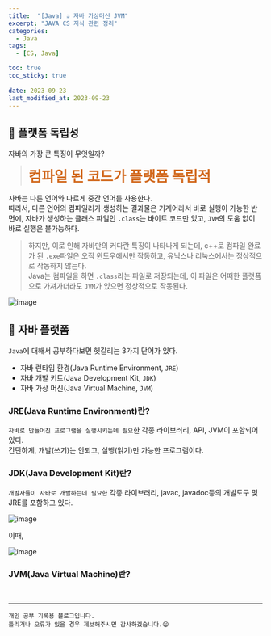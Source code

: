 ```yaml
---
title:  "[Java] ☕ 자바 가상머신 JVM"
excerpt: "JAVA CS 지식 관련 정리"
categories:
  - Java
tags:
  - [CS, Java]

toc: true
toc_sticky: true
 
date: 2023-09-23
last_modified_at: 2023-09-23
---
```


## 📖 플랫폼 독립성

자바의 가장 큰 특징이 무엇일까?

> <b><span style="color:chocolate;font-size:200%;bold">컴파일 된 코드가 플랫폼 독립적</span></b>  

자바는 다른 언어와 다르게 중간 언어를 사용한다.  
따라서, 다른 언어의 컴파일러가 생성하는 결과물은 기계어라서 바로 실행이 가능한 반면에, 자바가 생성하는 클래스 파일인 `.class`는 바이트 코드만 있고, `JVM`의 도움 없이 바로 실행은 불가능하다.  

>하지만, 이로 인해 자바만의 커다란 특징이 나타나게 되는데, c++로 컴파일 완료가 된 `.exe`파일은 오직 윈도우에서만 작동하고, 유닉스나 리눅스에서는 정상적으로 작동하지 않는다.  
Java는 컴파일을 하면 `.class`라는 파일로 저장되는데, 이 파일은 어떠한 플랫폼으로 가져가더라도 `JVM`가 있으면 정상적으로 작동된다. 

![image](https://github.com/yyechan0602/yyechan0602.github.io/assets/37824506/ccab37b8-3a78-44cf-9367-0a7cbd8d7cfb)


## 📖 자바 플랫폼

`Java`에 대해서 공부하다보면 헷갈리는 3가지 단어가 있다.  
 - 자바 런타임 환경(Java Runtime Environment, `JRE`)
 - 자바 개발 키트(Java Development Kit, `JDK`)
 - 자바 가상 머신(Java Virtual Machine, `JVM`)

### JRE(Java Runtime Environment)란?

`자바로 만들어진 프로그램을 실행시키는데 필요`한 각종 라이브러리, API, JVM이 포함되어 있다.  
간단하게, 개발(쓰기)는 안되고, 실행(읽기)만 가능한 프로그램이다.

### JDK(Java Development Kit)란?

`개발자들이 자바로 개발하는데 필요한` 각종 라이브러리, javac, javadoc등의 개발도구 및 JRE를 포함하고 있다.

![image](https://github.com/yyechan0602/yyechan0602.github.io/assets/37824506/9fccf635-45d0-4b57-ac1e-5575d8153610)

이때, 

![image](https://github.com/yyechan0602/yyechan0602.github.io/assets/37824506/a177e018-5634-4110-9159-f1844ae441c2)

### JVM(Java Virtual Machine)란?








<br>


***
    개인 공부 기록용 블로그입니다.
    틀리거나 오류가 있을 경우 제보해주시면 감사하겠습니다.😁